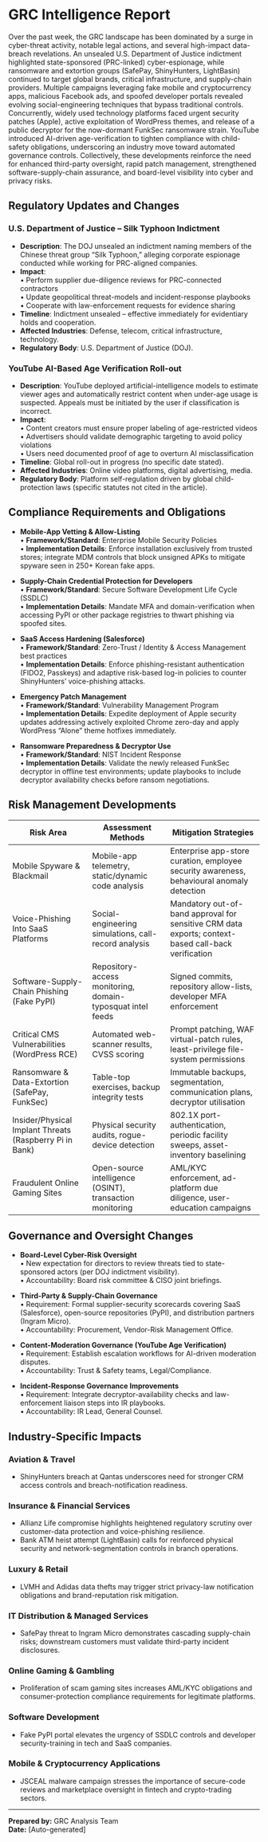# GRC Intelligence Report

Over the past week, the GRC landscape has been dominated by a surge in cyber-threat activity, notable legal actions, and several high-impact data-breach revelations.  An unsealed U.S. Department of Justice indictment highlighted state-sponsored (PRC-linked) cyber-espionage, while ransomware and extortion groups (SafePay, ShinyHunters, LightBasin) continued to target global brands, critical infrastructure, and supply-chain providers.  Multiple campaigns leveraging fake mobile and cryptocurrency apps, malicious Facebook ads, and spoofed developer portals revealed evolving social-engineering techniques that bypass traditional controls.  Concurrently, widely used technology platforms faced urgent security patches (Apple), active exploitation of WordPress themes, and release of a public decryptor for the now-dormant FunkSec ransomware strain.  YouTube introduced AI-driven age-verification to tighten compliance with child-safety obligations, underscoring an industry move toward automated governance controls.  Collectively, these developments reinforce the need for enhanced third-party oversight, rapid patch management, strengthened software-supply-chain assurance, and board-level visibility into cyber and privacy risks.

## Regulatory Updates and Changes

### U.S. Department of Justice – Silk Typhoon Indictment
- **Description**: The DOJ unsealed an indictment naming members of the Chinese threat group “Silk Typhoon,” alleging corporate espionage conducted while working for PRC-aligned companies.
- **Impact**:  
  • Perform supplier due-diligence reviews for PRC-connected contractors  
  • Update geopolitical threat-models and incident-response playbooks  
  • Cooperate with law-enforcement requests for evidence sharing
- **Timeline**: Indictment unsealed – effective immediately for evidentiary holds and cooperation.
- **Affected Industries**: Defense, telecom, critical infrastructure, technology.
- **Regulatory Body**: U.S. Department of Justice (DOJ).

### YouTube AI-Based Age Verification Roll-out
- **Description**: YouTube deployed artificial-intelligence models to estimate viewer ages and automatically restrict content when under-age usage is suspected. Appeals must be initiated by the user if classification is incorrect.
- **Impact**:  
  • Content creators must ensure proper labeling of age-restricted videos  
  • Advertisers should validate demographic targeting to avoid policy violations  
  • Users need documented proof of age to overturn AI misclassification
- **Timeline**: Global roll-out in progress (no specific date stated).
- **Affected Industries**: Online video platforms, digital advertising, media.
- **Regulatory Body**: Platform self-regulation driven by global child-protection laws (specific statutes not cited in the article).

## Compliance Requirements and Obligations

- **Mobile-App Vetting & Allow-Listing**  
  • **Framework/Standard**: Enterprise Mobile Security Policies  
  • **Implementation Details**: Enforce installation exclusively from trusted stores; integrate MDM controls that block unsigned APKs to mitigate spyware seen in 250+ Korean fake apps.

- **Supply-Chain Credential Protection for Developers**  
  • **Framework/Standard**: Secure Software Development Life Cycle (SSDLC)  
  • **Implementation Details**: Mandate MFA and domain-verification when accessing PyPI or other package registries to thwart phishing via spoofed sites.

- **SaaS Access Hardening (Salesforce)**  
  • **Framework/Standard**: Zero-Trust / Identity & Access Management best practices  
  • **Implementation Details**: Enforce phishing-resistant authentication (FIDO2, Passkeys) and adaptive risk-based log-in policies to counter ShinyHunters’ voice-phishing attacks.

- **Emergency Patch Management**  
  • **Framework/Standard**: Vulnerability Management Program  
  • **Implementation Details**: Expedite deployment of Apple security updates addressing actively exploited Chrome zero-day and apply WordPress “Alone” theme hotfixes immediately.

- **Ransomware Preparedness & Decryptor Use**  
  • **Framework/Standard**: NIST Incident Response  
  • **Implementation Details**: Validate the newly released FunkSec decryptor in offline test environments; update playbooks to include decryptor availability checks before ransom negotiations.

## Risk Management Developments

| Risk Area | Assessment Methods | Mitigation Strategies |
|-----------|-------------------|-----------------------|
| Mobile Spyware & Blackmail | Mobile-app telemetry, static/dynamic code analysis | Enterprise app-store curation, employee security awareness, behavioural anomaly detection |
| Voice-Phishing Into SaaS Platforms | Social-engineering simulations, call-record analysis | Mandatory out-of-band approval for sensitive CRM data exports; context-based call-back verification |
| Software-Supply-Chain Phishing (Fake PyPI) | Repository-access monitoring, domain-typosquat intel feeds | Signed commits, repository allow-lists, developer MFA enforcement |
| Critical CMS Vulnerabilities (WordPress RCE) | Automated web-scanner results, CVSS scoring | Prompt patching, WAF virtual-patch rules, least-privilege file-system permissions |
| Ransomware & Data-Extortion (SafePay, FunkSec) | Table-top exercises, backup integrity tests | Immutable backups, segmentation, communication plans, decryptor utilisation |
| Insider/Physical Implant Threats (Raspberry Pi in Bank) | Physical security audits, rogue-device detection | 802.1X port-authentication, periodic facility sweeps, asset-inventory baselining |
| Fraudulent Online Gaming Sites | Open-source intelligence (OSINT), transaction monitoring | AML/KYC enforcement, ad-platform due diligence, user-education campaigns |

## Governance and Oversight Changes

- **Board-Level Cyber-Risk Oversight**  
  • New expectation for directors to review threats tied to state-sponsored actors (per DOJ indictment visibility).  
  • Accountability: Board risk committee & CISO joint briefings.

- **Third-Party & Supply-Chain Governance**  
  • Requirement: Formal supplier-security scorecards covering SaaS (Salesforce), open-source repositories (PyPI), and distribution partners (Ingram Micro).  
  • Accountability: Procurement, Vendor-Risk Management Office.

- **Content-Moderation Governance (YouTube Age Verification)**  
  • Requirement: Establish escalation workflows for AI-driven moderation disputes.  
  • Accountability: Trust & Safety teams, Legal/Compliance.

- **Incident-Response Governance Improvements**  
  • Requirement: Integrate decryptor-availability checks and law-enforcement liaison steps into IR playbooks.  
  • Accountability: IR Lead, General Counsel.

## Industry-Specific Impacts

### Aviation & Travel
- ShinyHunters breach at Qantas underscores need for stronger CRM access controls and breach-notification readiness.

### Insurance & Financial Services
- Allianz Life compromise highlights heightened regulatory scrutiny over customer-data protection and voice-phishing resilience.  
- Bank ATM heist attempt (LightBasin) calls for reinforced physical security and network-segmentation controls in branch operations.

### Luxury & Retail
- LVMH and Adidas data thefts may trigger strict privacy-law notification obligations and brand-reputation risk mitigation.

### IT Distribution & Managed Services
- SafePay threat to Ingram Micro demonstrates cascading supply-chain risks; downstream customers must validate third-party incident disclosures.

### Online Gaming & Gambling
- Proliferation of scam gaming sites increases AML/KYC obligations and consumer-protection compliance requirements for legitimate platforms.

### Software Development
- Fake PyPI portal elevates the urgency of SSDLC controls and developer security-training in tech and SaaS companies.

### Mobile & Cryptocurrency Applications
- JSCEAL malware campaign stresses the importance of secure-code reviews and marketplace oversight in fintech and crypto-trading sectors.

---

**Prepared by:** GRC Analysis Team  
**Date:** [Auto-generated]